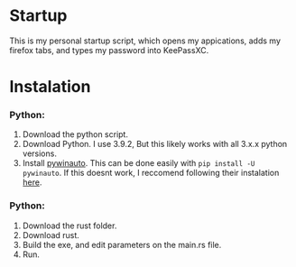 # Startup

This is my personal startup script, which opens my appications, adds my firefox tabs, and types my password into KeePassXC.

# Instalation

### Python:

1. Download the python script.
2. Download Python. I use 3.9.2, But this likely works with all 3.x.x python versions.
3. Install [pywinauto](https://github.com/pywinauto/pywinauto). This can be done easily with `pip install -U pywinauto`. If this doesnt work, I reccomend following their instalation [here](https://pywinauto.readthedocs.io/en/latest/#manual-installation).

### Python:

1. Download the rust folder.
2. Download rust.
3. Build the exe, and edit parameters on the main.rs file.
4. Run.
